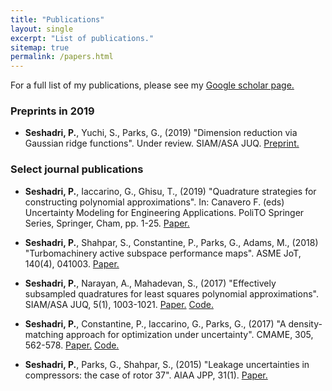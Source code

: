 ```yaml
---
title: "Publications"
layout: single
excerpt: "List of publications."
sitemap: true
permalink: /papers.html
---
```


For a full list of my publications, please see my [Google scholar page.](https://scholar.google.co.uk/citations?hl=en&user=DwcnM0MAAAAJ&view_op=list_works)

### Preprints in 2019
- **Seshadri, P.**, Yuchi, S., Parks, G., (2019) "Dimension reduction via Gaussian ridge functions". Under review. SIAM/ASA JUQ. [Preprint.](https://arxiv.org/pdf/1802.00515.pdf)


### Select journal publications
- **Seshadri, P.**, Iaccarino, G., Ghisu, T., (2019) "Quadrature strategies for constructing polynomial approximations". In: Canavero F. (eds) Uncertainty Modeling for Engineering Applications. PoliTO Springer Series, Springer, Cham, pp. 1-25. [Paper.](https://link.springer.com/chapter/10.1007/978-3-030-04870-9_1)

- **Seshadri, P.**, Shahpar, S., Constantine, P., Parks, G., Adams, M., (2018) "Turbomachinery active subspace performance maps". ASME JoT, 140(4), 041003. [Paper.](http://turbomachinery.asmedigitalcollection.asme.org/article.aspx?articleid=2668256)

- **Seshadri, P.**, Narayan, A., Mahadevan, S., (2017) "Effectively subsampled quadratures for least squares polynomial approximations". SIAM/ASA JUQ, 5(1), 1003-1021. [Paper.](https://epubs.siam.org/doi/abs/10.1137/16M1057668) [Code.](https://github.com/Effective-Quadratures/EQ-Papers/tree/master/siamuq2016)

- **Seshadri, P.**, Constantine, P., Iaccarino, G., Parks, G., (2017) "A density-matching approach for optimization under uncertainty". CMAME, 305, 562-578. [Paper.](https://www.sciencedirect.com/science/article/pii/S0045782516300883) [Code.](https://github.com/psesh/density-matching)

- **Seshadri, P.**, Parks, G., Shahpar, S., (2015) "Leakage uncertainties in compressors: the case of rotor 37". AIAA JPP, 31(1). [Paper.](https://arc.aiaa.org/doi/abs/10.2514/1.B35039) 